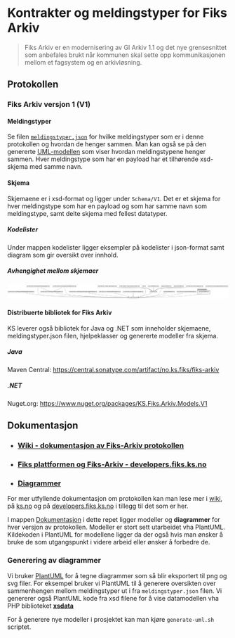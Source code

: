 # Kontrakter og meldingstyper for Fiks Arkiv

> Fiks Arkiv er en modernisering av GI Arkiv 1.1 og det nye grensesnittet som anbefales brukt når kommunen skal sette opp kommunikasjonen mellom et fagsystem og en arkivløsning.

## Protokollen

### Fiks Arkiv versjon 1 (V1)

#### Meldingstyper

Se filen [`meldingstyper.json`](Schema/V1/meldingstyper/meldingstyper.json) for hvilke meldingstyper som er i denne protokollen og hvordan de henger sammen. Man kan også se på den genererte [UML-modellen](https://github.com/ks-no/fiks-arkiv-specification/blob/main/Schema/V1/meldingstyper/meldingstyper.svg) som viser hvordan meldingstypene henger sammen.
Hver meldingstype som har en payload har et tilhørende xsd-skjema med samme navn. 

#### Skjema

Skjemaene er i xsd-format og ligger under `Schema/V1`.
Det er et skjema for hver meldingstype som har en payload og som har samme navn som meldingstype, samt delte skjema med fellest datatyper. 

##### Kodelister

Under mappen kodelister ligger eksempler på kodelister i json-format samt diagram som gir oversikt over innhold.

##### Avhengighet mellom skjemaer

![Avhengigheter mellom schemas](Dokumentasjon/V1/SchemaModels/xsd-schemas-overview.png)


#### Distribuerte bibliotek for Fiks Arkiv

KS leverer også bibliotek for Java og .NET som inneholder skjemaene, meldingstyper.json filen, hjelpeklasser og genererte modeller fra skjema.

##### Java
Maven Central: https://central.sonatype.com/artifact/no.ks.fiks/fiks-arkiv

##### .NET
Nuget.org: https://www.nuget.org/packages/KS.Fiks.Arkiv.Models.V1


## Dokumentasjon

* ### [Wiki - dokumentasjon av Fiks-Arkiv protokollen](https://github.com/ks-no/fiks-arkiv-specification/wiki)

* ### [Fiks plattformen og Fiks-Arkiv - developers.fiks.ks.no](https://developers.fiks.ks.no/fiks-plattform/tjenester/fiksprotokoll/arkiv/)

* ### [Diagrammer](Dokumentasjon/V1)

For mer utfyllende dokumentasjon om protokollen kan man lese mer i [wiki](https://github.com/ks-no/fiks-arkiv-specification/wiki), på [ks.no](https://www.ks.no/fagomrader/digitalisering/felleslosninger/verktoykasse-plan--og-byggesak/verktoy/sammenhengende-tjenester---integrasjoner/fiks-arkiv/) og på [developers.fiks.ks.no](https://developers.fiks.ks.no/fiks-plattform/tjenester/fiksprotokoll/arkiv/) i tillegg til det som er her.

I mappen [Dokumentasjon](Dokumentasjon) i dette repet ligger modeller og **diagrammer** for hver versjon av protokollen. Modeller er stort sett utarbeidet vha PlantUML.
Kildekoden i PlantUML for modellene ligger da der også hvis man ønsker å bruke de som utgangspunkt i videre arbeid eller ønsker å forbedre de.



### Generering av diagrammer
Vi bruker [PlantUML](https://plantuml.com/) for å tegne diagrammer som så blir eksportert til png og svg filer. For eksempel bruker vi PlantUML til å generere oversikten over sammenhengen mellom meldingstyper ut i fra `meldingstyper.json` filen.
Vi genererer også PlantUML kode fra xsd filene for å vise datamodellen vha PHP biblioteket **[xsdata](https://pypi.org/project/xsdata-plantuml/)**

For å generere nye modeller i prosjektet kan man kjøre `generate-uml.sh` scriptet.




